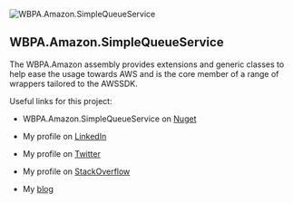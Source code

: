 ![WBPA.Amazon.SimpleQueueService](https://nblcdn.net/themes/weubphoria.dk/nuget/wbpa-awssdk-sqs.png)

WBPA.Amazon.SimpleQueueService
----------------
The WBPA.Amazon assembly provides extensions and generic classes to help ease the usage towards AWS and is the core member of a range of wrappers tailored to the AWSSDK.

Useful links for this project:

* WBPA.Amazon.SimpleQueueService on [Nuget](https://www.nuget.org/packages/WBPA.Amazon.SimpleQueueService/)

* My profile on [LinkedIn](http://dk.linkedin.com/in/gimlichael)
* My profile on [Twitter](https://twitter.com/gimlichael)
* My profile on [StackOverflow](http://stackoverflow.com/users/175073/michael-mortensen)
* My [blog](http://www.cuemon.net/blog/)

